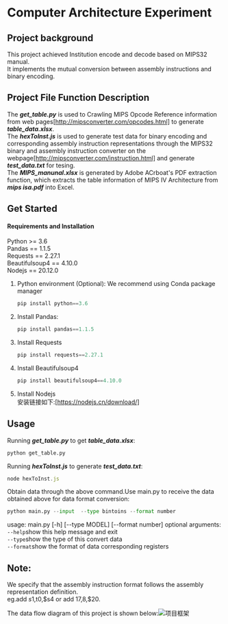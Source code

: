 # Computer Architecture Experiment
## Project background
This project achieved Institution encode and decode based on MIPS32 manual.  
It implements the mutual conversion between assembly instructions and binary encoding.  
## Project File Function Description
The ***get_table.py*** is used to Crawling MIPS Opcode Reference information from web pages[http://mipsconverter.com/opcodes.html] to generate ***table_data.xlsx***.  
The ***hexToInst.js*** is used to generate test data for binary encoding and corresponding assembly instruction representations through the MIPS32 binary and assembly instruction converter on the webpage[http://mipsconverter.com/instruction.html] and generate ***test_data.txt*** for tesing.  
The ***MIPS_manunal.xlsx*** is generated by Adobe ACrboat's PDF extraction function, which extracts the table information of MIPS IV Architecture from ***mips isa.pdf*** into Excel.  
## Get Started
#### Requirements and Installation
Python >= 3.6  
Pandas  == 1.1.5  
Requests == 2.27.1  
Beautifulsoup4 == 4.10.0   
Nodejs == 20.12.0

1. Python environment (Optional): We recommend using Conda package manager
    ```python
    pip install python==3.6
    ```
2. Install Pandas:
    ```python
    pip install pandas==1.1.5
    ```
3. Install Requests
    ```python
    pip install requests==2.27.1
    ```
4. Install Beautifulsoup4
    ```python
    pip install beautifulsoup4==4.10.0   
    ```
5. Install Nodejs  
    安装链接如下:[https://nodejs.cn/download/]

## Usage
Running ***get_table.py*** to get ***table_data.xlsx***:  
```python
python get_table.py
```
Running ***hexToInst.js*** to generate ***test_data.txt***:
```javascript
node hexToInst.js
```
Obtain data through the above command.Use main.py to receive the data obtained above for data format conversion:
```python
python main.py --input  --type bintoins --format number
```
usage: main.py [-h] [--type MODEL] [--format number]
optional arguments:  
```--help```show this help message and exit  
```--type```show the type of this convert data  
```--format```show the format of data corresponding registers 
## Note:  
We specify that the assembly instruction format follows the assembly representation definition.  
eg.add $s1,$t0,$s4 or add $17,$8,$20.  

The data flow diagram of this project is shown below:![项目框架](pngs/项目框架.png)
